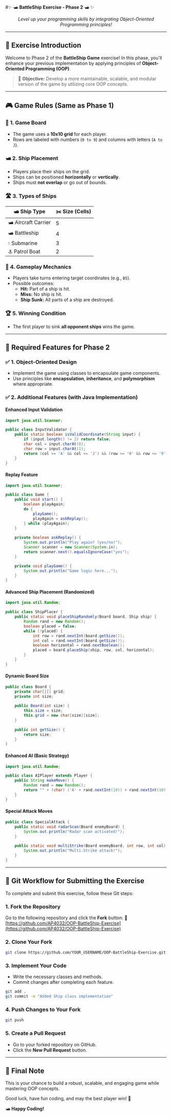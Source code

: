 #✨ 🛥️ **BattleShip Exercise - Phase 2** 🛥️ ✨

<p align="center">
  <i>Level up your programming skills by integrating Object-Oriented Programming principles!</i>
</p>

---

## 📌 **Exercise Introduction**
Welcome to Phase 2 of the **BattleShip Game** exercise! In this phase, you'll enhance your previous implementation by applying principles of **Object-Oriented Programming (OOP)**.

> 🎯 **Objective:** Develop a more maintainable, scalable, and modular version of the game by utilizing core OOP concepts.

---

## 🎮 **Game Rules (Same as Phase 1)**

### 🎲 **1. Game Board**
- The game uses a **10x10 grid** for each player.
- Rows are labeled with numbers (`0 to 9`) and columns with letters (`A to J`).

### 🛥️ **2. Ship Placement**
- Players place their ships on the grid.
- Ships can be positioned **horizontally** or **vertically**.
- Ships must **not overlap** or go out of bounds.

### 🛣️ **3. Types of Ships**
| 🛥 **Ship Type**      | ✂️ **Size (Cells)** |
|----------------------|--------------------|
| 🛥 Aircraft Carrier   | 5                  |
| 🛥 Battleship         | 4                  |
| 💧 Submarine          | 3                  |
| ⚓ Patrol Boat         | 2                  |

### 🎯 **4. Gameplay Mechanics**
- Players take turns entering target coordinates (e.g., `B5`).
- Possible outcomes:
  - **Hit:** Part of a ship is hit.
  - **Miss:** No ship is hit.
  - **Ship Sunk:** All parts of a ship are destroyed.

### 🏆 **5. Winning Condition**
- The first player to sink **all opponent ships** wins the game.

---

## 🔧 **Required Features for Phase 2**

### ✅ **1. Object-Oriented Design**
- Implement the game using classes to encapsulate game components.
- Use principles like **encapsulation**, **inheritance**, and **polymorphism** where appropriate.

### ✅ **2. Additional Features (with Java Implementation)**

#### **Enhanced Input Validation**
```java
import java.util.Scanner;

public class InputValidator {
    public static boolean isValidCoordinate(String input) {
        if (input.length() != 2) return false;
        char col = input.charAt(0);
        char row = input.charAt(1);
        return (col >= 'A' && col <= 'J') && (row >= '0' && row <= '9');
    }
}
```

#### **Replay Feature**
```java
import java.util.Scanner;

public class Game {
    public void start() {
        boolean playAgain;
        do {
            playGame();
            playAgain = askReplay();
        } while (playAgain);
    }
    
    private boolean askReplay() {
        System.out.println("Play again? (yes/no)");
        Scanner scanner = new Scanner(System.in);
        return scanner.next().equalsIgnoreCase("yes");
    }

    private void playGame() {
        System.out.println("Game logic here...");
    }
}
```

#### **Advanced Ship Placement (Randomized)**
```java
import java.util.Random;

public class ShipPlacer {
    public static void placeShipRandomly(Board board, Ship ship) {
        Random rand = new Random();
        boolean placed = false;
        while (!placed) {
            int row = rand.nextInt(board.getSize());
            int col = rand.nextInt(board.getSize());
            boolean horizontal = rand.nextBoolean();
            placed = board.placeShip(ship, row, col, horizontal);
        }
    }
}
```

#### **Dynamic Board Size**
```java
public class Board {
    private char[][] grid;
    private int size;
    
    public Board(int size) {
        this.size = size;
        this.grid = new char[size][size];
    }
    
    public int getSize() {
        return size;
    }
}
```

#### **Enhanced AI (Basic Strategy)**
```java
import java.util.Random;

public class AIPlayer extends Player {
    public String makeMove() {
        Random rand = new Random();
        return "" + (char) ('A' + rand.nextInt(10)) + rand.nextInt(10);
    }
}
```

#### **Special Attack Moves**
```java
public class SpecialAttack {
    public static void radarScan(Board enemyBoard) {
        System.out.println("Radar scan activated!");
    }
    
    public static void multiStrike(Board enemyBoard, int row, int col) {
        System.out.println("Multi-Strike attack!");
    }
}
```

---

## 🚀 **Git Workflow for Submitting the Exercise**

To complete and submit this exercise, follow these Git steps:

### **1. Fork the Repository**
Go to the following repository and click the **Fork** button:
🔗 [https://github.com/AP4032/OOP-BattleShip-Exercise](https://github.com/AP4032/OOP-BattleShip-Exercise)

### **2. Clone Your Fork**
```sh
git clone https://github.com/YOUR_USERNAME/OOP-BattleShip-Exercise.git
```

### **3. Implement Your Code**
- Write the necessary classes and methods.
- Commit changes after completing each feature.

```sh
git add .
git commit -m "Added Ship class implementation"
```

### **4. Push Changes to Your Fork**
```sh
git push
```

### **5. Create a Pull Request**
- Go to your forked repository on GitHub.
- Click the **New Pull Request** button.
---

## 🎉 **Final Note**
This is your chance to build a robust, scalable, and engaging game while mastering OOP concepts.

Good luck, have fun coding, and may the best player win! 🚀

🛥 **Happy Coding!**


